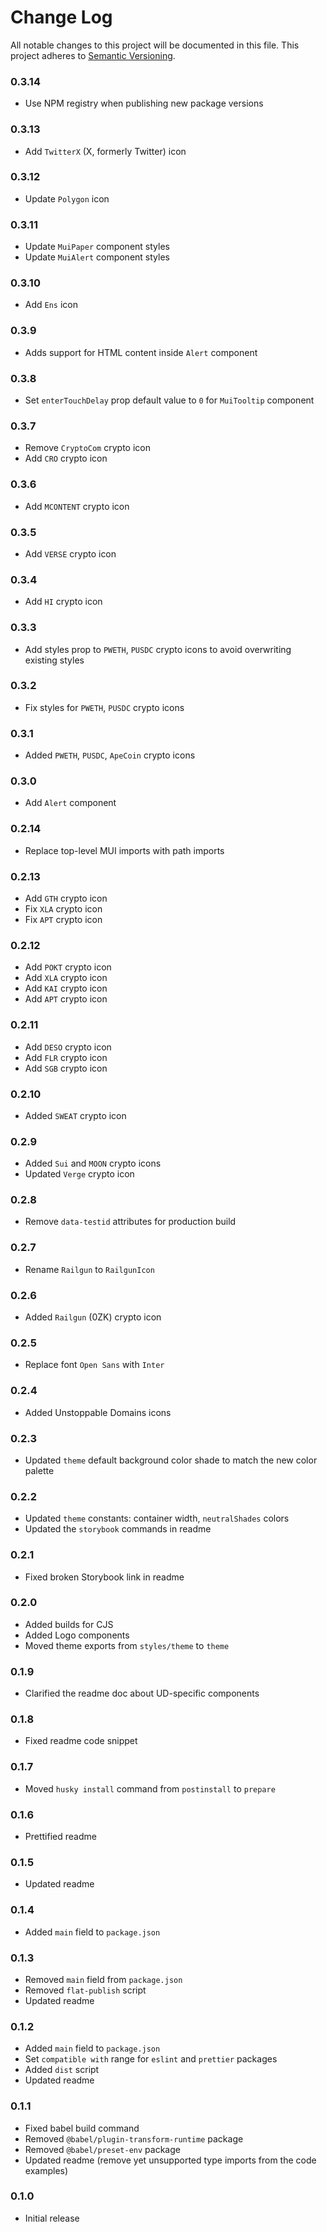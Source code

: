# Change Log

All notable changes to this project will be documented in this file. This
project adheres to [Semantic Versioning](http://semver.org/).

### 0.3.14

- Use NPM registry when publishing new package versions

### 0.3.13

- Add `TwitterX` (X, formerly Twitter) icon

### 0.3.12

- Update `Polygon` icon

### 0.3.11

- Update `MuiPaper` component styles
- Update `MuiAlert` component styles

### 0.3.10

- Add `Ens` icon

### 0.3.9

- Adds support for HTML content inside `Alert` component

### 0.3.8

- Set `enterTouchDelay` prop default value to `0` for `MuiTooltip` component

### 0.3.7

- Remove `CryptoCom` crypto icon
- Add `CRO` crypto icon

### 0.3.6

- Add `MCONTENT` crypto icon

### 0.3.5

- Add `VERSE` crypto icon

### 0.3.4

- Add `HI` crypto icon

### 0.3.3

- Add styles prop to `PWETH`, `PUSDC` crypto icons to avoid overwriting existing
  styles

### 0.3.2

- Fix styles for `PWETH`, `PUSDC` crypto icons

### 0.3.1

- Added `PWETH`, `PUSDC`, `ApeCoin` crypto icons

### 0.3.0

- Add `Alert` component

### 0.2.14

- Replace top-level MUI imports with path imports

### 0.2.13

- Add `GTH` crypto icon
- Fix `XLA` crypto icon
- Fix `APT` crypto icon

### 0.2.12

- Add `POKT` crypto icon
- Add `XLA` crypto icon
- Add `KAI` crypto icon
- Add `APT` crypto icon

### 0.2.11

- Add `DESO` crypto icon
- Add `FLR` crypto icon
- Add `SGB` crypto icon

### 0.2.10

- Added `SWEAT` crypto icon

### 0.2.9

- Added `Sui` and `MOON` crypto icons
- Updated `Verge` crypto icon

### 0.2.8

- Remove `data-testid` attributes for production build

### 0.2.7

- Rename `Railgun` to `RailgunIcon`

### 0.2.6

- Added `Railgun` (0ZK) crypto icon

### 0.2.5

- Replace font `Open Sans` with `Inter`

### 0.2.4

- Added Unstoppable Domains icons

### 0.2.3

- Updated `theme` default background color shade to match the new color palette

### 0.2.2

- Updated `theme` constants: container width, `neutralShades` colors
- Updated the `storybook` commands in readme

### 0.2.1

- Fixed broken Storybook link in readme

### 0.2.0

- Added builds for CJS
- Added Logo components
- Moved theme exports from `styles/theme` to `theme`

### 0.1.9

- Clarified the readme doc about UD-specific components

### 0.1.8

- Fixed readme code snippet

### 0.1.7

- Moved `husky install` command from `postinstall` to `prepare`

### 0.1.6

- Prettified readme

### 0.1.5

- Updated readme

### 0.1.4

- Added `main` field to `package.json`

### 0.1.3

- Removed `main` field from `package.json`
- Removed `flat-publish` script
- Updated readme

### 0.1.2

- Added `main` field to `package.json`
- Set `compatible with` range for `eslint` and `prettier` packages
- Added `dist` script
- Updated readme

### 0.1.1

- Fixed babel build command
- Removed `@babel/plugin-transform-runtime` package
- Removed `@babel/preset-env` package
- Updated readme (remove yet unsupported type imports from the code examples)

### 0.1.0

- Initial release
